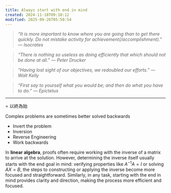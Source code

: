 ```yaml
---
title: Always start with end in mind
created: 2024-11-18T09:18:12
modified: 2025-09-26T05:50:54
---
```


> _“It is more important to know where you are going than to get there quickly. Do not mistake activity for achievement(/accomplishment).” — Isocrates_

> _“There is nothing so useless as doing efficiently that which should not be done at all.” — Peter Drucker_

> _“Having lost sight of our objectives, we redoubled our efforts.” — Walt Kelly_

> _“First say to yourself what you would be; and then do what you have to do.” — Epictetus_

---

= 以終為始

Complex problems are sometimes better solved backwards

* Invert the problem
* Inversion
* Reverse Engineering
* Work backwards

In **linear algebra**, proofs often require working with the inverse of a matrix to arrive at the solution. However, determining the inverse itself usually starts with the end goal in mind: verifying properties like $A^{-1}A = I$ or solving $AX = B$, the steps to constructing or applying the inverse become more focused and straightforward. Similarly, in any task, starting with the end in mind provides clarity and direction, making the process more efficient and focused.

